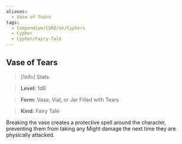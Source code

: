 ```yaml
---
aliases:
  - Vase of Tears
tags:
  - Compendium/CSRD/en/Cyphers
  - Cypher
  - Cypher/Fairy-Tale
---
```

  
    
## Vase of Tears    
>[!info] Stats    
> **Level:** 1d6    
> **Form:** Vase, Vial, or Jar Filled with Tears    
> **Kind:** Fairy Tale  
    
Breaking the vase creates a protective spell around the character, preventing them from taking any Might damage the next time they are physically attacked.